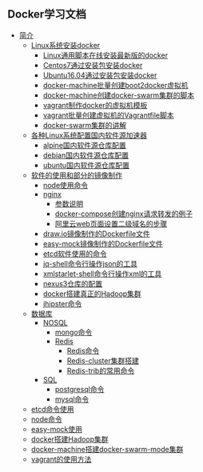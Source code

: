 ## Docker学习文档

* [简介]()
    * [Linux系统安装docker]()
        * [Linux通用脚本在线安装最新版的docker](/docker,compose,swarm的安装/安装/Centos7通过安装包安装docker.md)
        * [Centos7通过安装包安装docker](/docker,compose,swarm的安装/安装/Centos7通过安装包安装docker.md)
        * [Ubuntu16.04通过安装包安装docker](/docker,compose,swarm的安装/安装/Ubuntu16.04通过安装包安装docker.md)
        * [docker-machine批量创建boot2docker虚拟机](/docker,compose,swarm的安装/docker-machine搭建swarm集群/shell/create-wms.sh)
        * [docker-machine创建docker-swarm集群的脚本](/docker,compose,swarm的安装/docker-machine搭建swarm集群/shell/docker-swarm.sh)
        * [vagrant制作docker的虚拟机模板](/docker,compose,swarm的安装/真正集群搭建/制作vagrant系统镜像/虚拟机vagrant模板的制作.md)
        * [vagrant批量创建虚拟机的Vagrantfile脚本](/docker,compose,swarm的安装/真正集群搭建/multi/Vagrantfile)
        * [docker-swarm集群的讲解](/docker,compose,swarm的安装/docker-swarm集群的讲解.md)
    * [各种Linux系统配置国内软件源加速器](https://t.goodrain.com/t/topic/236)
        * [alpine国内软件源仓库配置](/所有系统的软件源仓库/alpine.md)
        * [debian国内软件源仓库配置](/所有系统的软件源仓库/debian.md)
        * [ubuntu国内软件源仓库配置](/所有系统的软件源仓库/ubuntu.md)
    * [软件的使用和部分的镜像制作]()
        * [node使用命令](/service/node/node命令.md)
        * [nginx]()
            * [参数说明](/service/nginx/参数说明/nginx.conf配置文件参数自定义划分为三类.md)
            * [docker-compose创建nginx请求转发的例子](/service/nginx/example001/docker-compose.yml)
            * [阿里云web页面设置二级域名的步骤](/service/nginx/nginx.md)
        * [draw.io镜像制作的Dockerfile文件](/soft软件镜像制作/draw.io/dockerfile/Dockerfile)
        * [easy-mock镜像制作的Dockerfile文件](/soft软件镜像制作/easy-mock/Dockerfile/Dockerfile)
        * [etcd软件使用的命令](/soft软件镜像制作/etcd/etcd命令.md)
        * [jq-shell命令行操作json的工具](/soft软件镜像制作/jq-shell命令行操作json的工具/使用说明.md)
        * [xmlstarlet-shell命令行操作xml的工具](/soft软件镜像制作/xmlstarlet-shell命令行操作xml的工具)
        * [nexus3仓库的配置](/仓库/nexus3/nexus3.md)
        * [docker搭建真正的Hadoop集群](/大数据/hadoop/Hadoop搭建.md)
        * [jhipster命令](service/jhipster/jhipster命令.md)
    * [数据库]()
        * [NOSQL]()
            * [mongo命令](/数据库/NOSQL/mongo/mongo命令.md)
            * [Redis]()
                * [Redis命令](/数据库/NOSQL/redis/Redis命令.md)
                * [Redis-cluster集群搭建](/数据库/NOSQL/redis/Redis-cluster集群搭建.md)
                * [Redis-trib的常用命令](/数据库/NOSQL/redis/Redis-trib的常用命令.md)
        * [SQL]()
            * [postgresql命令](/数据库/SQL/postgresql命令.md)
            * [mysql命令](/数据库/SQL/mysql命令.md)
    * [etcd命令使用](soft软件镜像制作/etcd/etcd命令.md)
    * [node命令](service/node/node命令.md)
    * [easy-mock使用](soft软件镜像制作/easy-mock/easy-mock使用.md)
    * [docker搭建Hadoop集群](大数据/hadoop/Hadoop搭建.md)
    * [docker-machine搭建docker-swarm-mode集群](docker,compose,swarm的安装/docker-machine搭建swarm集群/docker-machine搭建cluster集群.md)
    * [vagrant的使用方法](运维/vagrant/vagrant的使用方法.md)